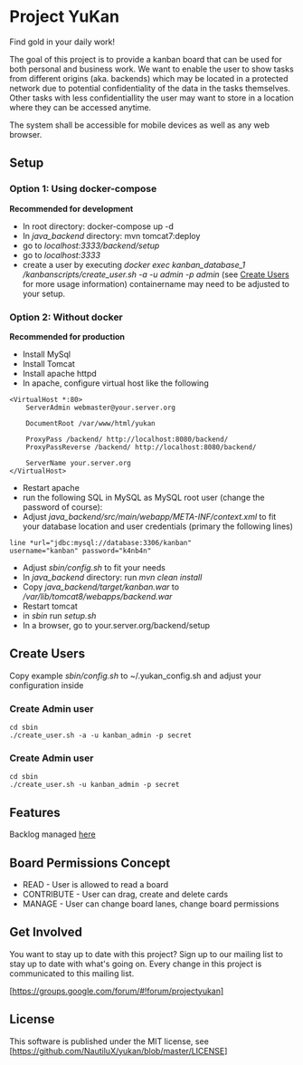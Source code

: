 # Project YuKan

Find gold in your daily work!

The goal of this project is to provide a kanban board that can be used for both personal and business work. We want to enable the user to show tasks from different origins (aka. backends) which may be located in a protected network due to potential confidentiality of the data in the tasks themselves. Other tasks with less confidentiallity the user may want to store in a location where they can be accessed anytime.

The system shall be accessible for mobile devices as well as any web browser.

## Setup
### Option 1: Using docker-compose
**Recommended for development**

- In root directory: docker-compose up -d
- In *java_backend* directory: mvn tomcat7:deploy
- go to *localhost:3333/backend/setup*
- go to *localhost:3333*
- create a user by executing *docker exec kanban_database_1 /kanbanscripts/create_user.sh -a -u admin -p admin* (see [Create Users](#Create%20Users) for more usage information) containername may need to be adjusted to your setup.

### Option 2: Without docker
**Recommended for production**
- Install MySql
- Install Tomcat
- Install apache httpd
- In apache, configure virtual host like the following
```
<VirtualHost *:80>
    ServerAdmin webmaster@your.server.org

    DocumentRoot /var/www/html/yukan

    ProxyPass /backend/ http://localhost:8080/backend/
    ProxyPassReverse /backend/ http://localhost:8080/backend/

    ServerName your.server.org
</VirtualHost>
```
- Restart apache
- run the following SQL in MySQL as MySQL root user (change the password of course):
- Adjust *java_backend/src/main/webapp/META-INF/context.xml* to fit your database location and user credentials (primary the following lines)
```
line *url="jdbc:mysql://database:3306/kanban"
username="kanban" password="k4nb4n"
```
- Adjust *sbin/config.sh* to fit your needs
- In *java_backend* directory: run *mvn clean install*
- Copy *java_backend/target/kanban.war* to */var/lib/tomcat8/webapps/backend.war*
- Restart tomcat
- in *sbin* run *setup.sh*
- In a browser, go to your.server.org/backend/setup

## Create Users
Copy example *sbin/config.sh* to ~/.yukan_config.sh and adjust your configuration inside

### Create Admin user
```
cd sbin
./create_user.sh -a -u kanban_admin -p secret
```

### Create Admin user
```
cd sbin
./create_user.sh -u kanban_admin -p secret
```

## Features
Backlog managed [here](http://yukan.instantbooth.de)

## Board Permissions Concept
- READ - User is allowed to read a board
- CONTRIBUTE - User can drag, create and delete cards
- MANAGE - User can change board lanes, change board permissions

## Get Involved

You want to stay up to date with this project? Sign up to our mailing list to stay up to date with what's going on. Every change in this project is communicated to this mailing list.

[https://groups.google.com/forum/#!forum/projectyukan]

## License

This software is published under the MIT license, see [https://github.com/NautiluX/yukan/blob/master/LICENSE]

